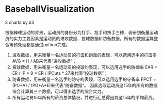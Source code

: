 # BaseballVisualization
3 charts by d3


根据棒球运动的背景，运动员的身份分为打手、投手和捕手三种，调研到衡量运动员的实力主要因素是运动员的进攻数据、投球数据和防备数据。所有的数据运算整合等预处理都是通过python完成。
1. 进攻数据，用来衡量一名运动员的打击和跑垒的表现，可以选用选手的打击率 AVG = H / AB来代表“进攻数据”；
2. 投球数据，用来衡量一名运动员的投球的表现，可以选用选手的防御率 EAR = ER / IP * 9 = ER / IPOuts * 27来代表“投球数据”；
3. 防备数据，用来衡量一名选手的防守的表现，可以选用选手的守备率 FPCT = (PO+A) / (PO+A+E)来代表“防备数据”。
因此选取运动员这15年的所有的数据综合计算其三个数据，可以得出选手的综合实力。
4. 所有运动员15年所有的薪资总体情况，并进行汇总得出其这15年的平均薪资。
